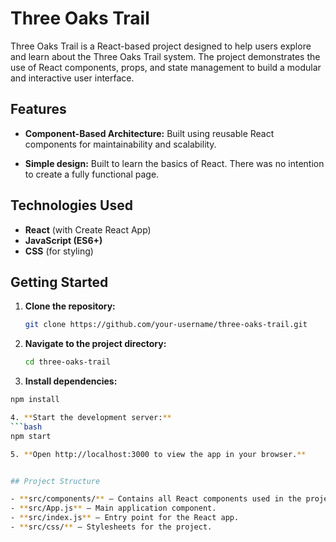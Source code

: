 # Three Oaks Trail

Three Oaks Trail is a React-based project designed to help users explore and learn about the Three Oaks Trail system. The project demonstrates the use of React components, props, and state management to build a modular and interactive user interface.

## Features

- **Component-Based Architecture:** Built using reusable React components for maintainability and scalability.

- **Simple design:** Built to learn the basics of React. There was no intention to create a fully functional page.

## Technologies Used

- **React** (with Create React App)
- **JavaScript (ES6+)**
- **CSS** (for styling)

## Getting Started

1. **Clone the repository:**
   ```bash
   git clone https://github.com/your-username/three-oaks-trail.git

2. **Navigate to the project directory:**
   ```bash
   cd three-oaks-trail

3. **Install dependencies:**
  ```bash
  npm install

4. **Start the development server:**
  ```bash
  npm start

5. **Open http://localhost:3000 to view the app in your browser.**


## Project Structure

- **src/components/** – Contains all React components used in the project.
- **src/App.js** – Main application component.
- **src/index.js** – Entry point for the React app.
- **src/css/** – Stylesheets for the project.